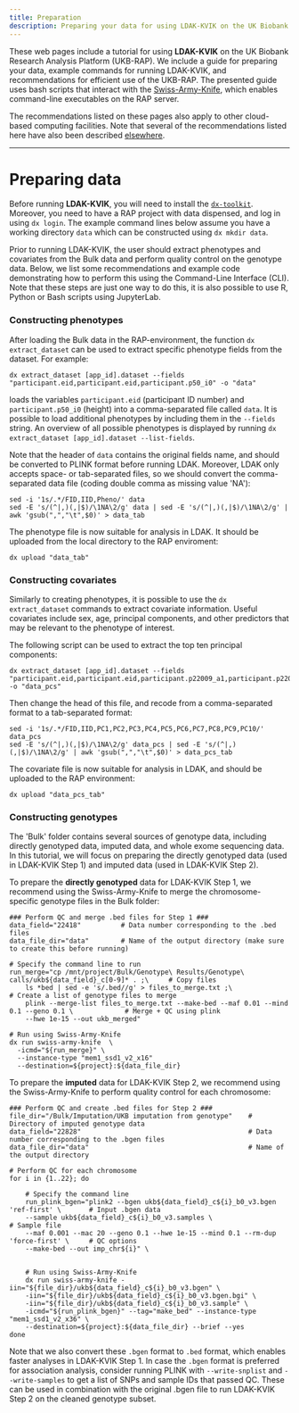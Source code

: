 ```yaml
---
title: Preparation
description: Preparing your data for using LDAK-KVIK on the UK Biobank Research Analysis Platform
---
```


These web pages include a tutorial for using **LDAK-KVIK** on the UK Biobank Research Analysis Platform (UKB-RAP). We include a guide for preparing your data, example commands for running LDAK-KVIK, and recommendations for efficient use of the UKB-RAP. The presented guide uses bash scripts that interact with the [Swiss-Army-Knife](https://dnanexus.gitbook.io/uk-biobank-rap/working-on-the-research-analysis-platform/accessing-data/accessing-bulk-data#analyzing-files-with-swiss-army-knife), which enables command-line executables on the RAP server.

The recommendations listed on these pages also apply to other cloud-based computing facilities. Note that several of the recommendations listed here have also been described [elsewhere](https://github.com/dnanexus/UKB_RAP/tree/main/GWAS).

---------------
# Preparing data

Before running **LDAK-KVIK**, you will need to install the [`dx-toolkit`](https://documentation.dnanexus.com/downloads). Moreover, you need to have a RAP project with data dispensed, and log in using `dx login`. The example command lines below assume you have a working directory `data` which can be constructed using `dx mkdir data`.

Prior to running LDAK-KVIK, the user should extract phenotypes and covariates from the Bulk data and perform quality control on the genotype data. Below, we list some recommendations and example code demonstrating how to perform this using the Command-Line Interface (CLI). Note that these steps are just one way to do this, it is also possible to use R, Python or Bash scripts using JupyterLab.

### Constructing phenotypes

After loading the Bulk data in the RAP-environment, the function `dx extract_dataset` can be used to extract specific phenotype fields from the dataset. For example:
```
dx extract_dataset [app_id].dataset --fields "participant.eid,participant.eid,participant.p50_i0" -o "data"
```
loads the variables `participant.eid` (participant ID number) and `participant.p50_i0` (height) into a comma-separated file called `data`. It is possible to load additional phenotypes by including them in the `--fields` string. An overview of all possible phenotypes is displayed by running `dx extract_dataset [app_id].dataset --list-fields`.

Note that the header of `data` contains the original fields name, and should be converted to PLINK format before running LDAK. Moreover, LDAK only accepts space- or tab-separated files, so we should convert the comma-separated data file (coding double comma as missing value 'NA'):
```
sed -i '1s/.*/FID,IID,Pheno/' data
sed -E 's/(^|,)(,|$)/\1NA\2/g' data | sed -E 's/(^|,)(,|$)/\1NA\2/g' | awk 'gsub(",","\t",$0)' > data_tab
```
The phenotype file is now suitable for analysis in LDAK. It should be uploaded from the local directory to the RAP enviroment:
```
dx upload "data_tab"
```

### Constructing covariates

Similarly to creating phenotypes, it is possible to use the `dx extract_dataset` commands to extract covariate information. Useful covariates include sex, age, principal components, and other predictors that may be relevant to the phenotype of interest.

The following script can be used to extract the top ten principal components:
```
dx extract_dataset [app_id].dataset --fields "participant.eid,participant.eid,participant.p22009_a1,participant.p22009_a2,participant.p22009_a3,participant.p22009_a4,participant.p22009_a5,participant.p22009_a6,participant.p22009_a7,participant.p22009_a8,participant.p22009_a9,participant.p22009_a10" -o "data_pcs"
```
Then change the head of this file, and recode from a comma-separated format to a tab-separated format:
```
sed -i '1s/.*/FID,IID,PC1,PC2,PC3,PC4,PC5,PC6,PC7,PC8,PC9,PC10/' data_pcs
sed -E 's/(^|,)(,|$)/\1NA\2/g' data_pcs | sed -E 's/(^|,)(,|$)/\1NA\2/g' | awk 'gsub(",","\t",$0)' > data_pcs_tab
```
The covariate file is now suitable for analysis in LDAK, and should be uploaded to the RAP environment:
```
dx upload "data_pcs_tab"
```

### Constructing genotypes

The 'Bulk' folder contains several sources of genotype data, including directly genotyped data, imputed data, and whole exome sequencing data. In this tutorial, we will focus on preparing the directly genotyped data (used in LDAK-KVIK Step 1) and imputed data (used in LDAK-KVIK Step 2).

To prepare the **directly genotyped** data for LDAK-KVIK Step 1, we recommend using the Swiss-Army-Knife to merge the chromosome-specific genotype files in the Bulk folder: 

```
### Perform QC and merge .bed files for Step 1 ###
data_field="22418"          # Data number corresponding to the .bed files
data_file_dir="data"        # Name of the output directory (make sure to create this before running)

# Specify the command line to run
run_merge="cp /mnt/project/Bulk/Genotype\ Results/Genotype\ calls/ukb${data_field}_c[0-9]* . ;\     # Copy files 
    ls *bed | sed -e 's/.bed//g' > files_to_merge.txt ;\                                            # Create a list of genotype files to merge
    plink --merge-list files_to_merge.txt --make-bed --maf 0.01 --mind 0.1 --geno 0.1 \             # Merge + QC using plink
    --hwe 1e-15 --out ukb_merged"

# Run using Swiss-Army-Knife
dx run swiss-army-knife  \
  -icmd="${run_merge}" \
  --instance-type "mem1_ssd1_v2_x16" 
  --destination=${project}:${data_file_dir}
```

To prepare the **imputed** data for LDAK-KVIK Step 2, we recommend using the Swiss-Army-Knife to perform quality control for each chromosome:

```
### Perform QC and create .bed files for Step 2 ###
file_dir="/Bulk/Imputation/UKB imputation from genotype"    # Directory of imputed genotype data
data_field="22828"                                          # Data number corresponding to the .bgen files
data_file_dir="data"                                        # Name of the output directory

# Perform QC for each chromosome
for i in {1..22}; do

    # Specify the command line
    run_plink_bgen="plink2 --bgen ukb${data_field}_c${i}_b0_v3.bgen 'ref-first' \       # Input .bgen data
    --sample ukb${data_field}_c${i}_b0_v3.samples \                                     # Sample file
    --maf 0.001 --mac 20 --geno 0.1 --hwe 1e-15 --mind 0.1 --rm-dup 'force-first' \     # QC options
    --make-bed --out imp_chr${i}" \                                                                                            
    

    # Run using Swiss-Army-Knife
    dx run swiss-army-knife -iin="${file_dir}/ukb${data_field}_c${i}_b0_v3.bgen" \
    -iin="${file_dir}/ukb${data_field}_c${i}_b0_v3.bgen.bgi" \
    -iin="${file_dir}/ukb${data_field}_c${i}_b0_v3.sample" \
    -icmd="${run_plink_bgen}" --tag="make_bed" --instance-type "mem1_ssd1_v2_x36" \
    --destination=${project}:${data_file_dir} --brief --yes
done
```

Note that we also convert these `.bgen` format to `.bed` format, which enables faster analyses in LDAK-KVIK Step 1. In case the `.bgen` format is preferred for association analysis, consider running PLINK with `--write-snplist` and  `--write-samples` to get a list of SNPs and sample IDs that passed QC. These can be used in combination with the original .bgen file to run LDAK-KVIK Step 2 on the cleaned genotype subset.

